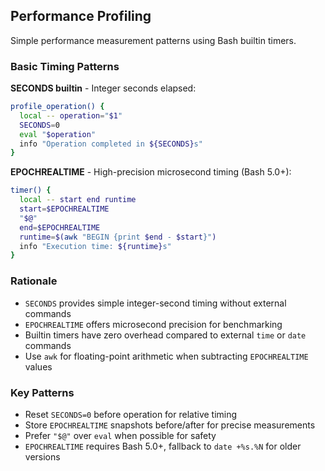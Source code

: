 ## Performance Profiling

Simple performance measurement patterns using Bash builtin timers.

### Basic Timing Patterns

**SECONDS builtin** - Integer seconds elapsed:
```bash
profile_operation() {
  local -- operation="$1"
  SECONDS=0
  eval "$operation"
  info "Operation completed in ${SECONDS}s"
}
```

**EPOCHREALTIME** - High-precision microsecond timing (Bash 5.0+):
```bash
timer() {
  local -- start end runtime
  start=$EPOCHREALTIME
  "$@"
  end=$EPOCHREALTIME
  runtime=$(awk "BEGIN {print $end - $start}")
  info "Execution time: ${runtime}s"
}
```

### Rationale

- `SECONDS` provides simple integer-second timing without external commands
- `EPOCHREALTIME` offers microsecond precision for benchmarking
- Builtin timers have zero overhead compared to external `time` or `date` commands
- Use `awk` for floating-point arithmetic when subtracting `EPOCHREALTIME` values

### Key Patterns

- Reset `SECONDS=0` before operation for relative timing
- Store `EPOCHREALTIME` snapshots before/after for precise measurements
- Prefer `"$@"` over `eval` when possible for safety
- `EPOCHREALTIME` requires Bash 5.0+, fallback to `date +%s.%N` for older versions
